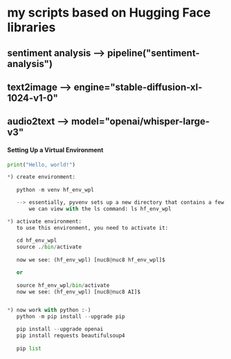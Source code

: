 # my scripts based on Hugging Face libraries
## sentiment analysis --> pipeline("sentiment-analysis")
## text2image         --> engine="stable-diffusion-xl-1024-v1-0"
## audio2text         --> model="openai/whisper-large-v3"


#### Setting Up a Virtual Environment

```python
print("Hello, world!")

*) create environment:
  
   python -m venv hf_env_wpl

   --> essentially, pyvenv sets up a new directory that contains a few items which
       we can view with the ls command: ls hf_env_wpl

*) activate environment:
   to use this environment, you need to activate it:
   
   cd hf_env_wpl   
   source ./bin/activate
   
   now we see: (hf_env_wpl) [nuc8@nuc8 hf_env_wpl]$ 

   or
   
   source hf_env_wpl/bin/activate
   now we see: (hf_env_wpl) [nuc8@nuc8 AI]$ 


*) now work with python :-)
   python -m pip install --upgrade pip

   pip install --upgrade openai
   pip install requests beautifulsoup4
   
   pip list
